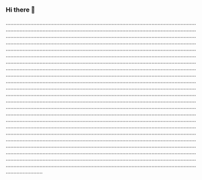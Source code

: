 ### Hi there 👋

............................................................................................................................................................................................................................................................................................................................................................................................................................................................................................................................................................................................................................................................................................................................................................................................................................................................................................................................................................................................................................................................................................................................................................................................................................................................................................................................................................................................................................................................................................................................................................................................................................................................................................................................................................................................................................................................................................................................................................................................................................................................................................................................................................................................................................................................................................................................................................................................................................................................................................................................................................................................................................................................................................................................................................................................................................................................................................................................................................................................